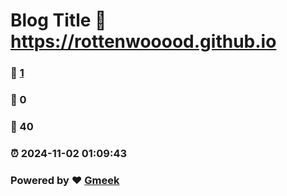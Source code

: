 # Blog Title :link: https://rottenwooood.github.io 
### :page_facing_up: [1](https://rottenwooood.github.io/tag.html) 
### :speech_balloon: 0 
### :hibiscus: 40 
### :alarm_clock: 2024-11-02 01:09:43 
### Powered by :heart: [Gmeek](https://github.com/Meekdai/Gmeek)
